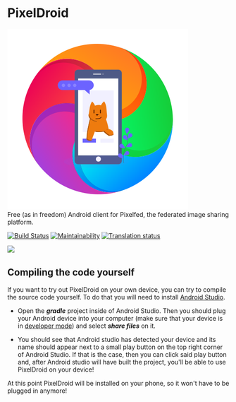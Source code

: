 # PixelDroid
![Pixeldroid project logo](pixeldroid_logo.png)  
Free (as in freedom) Android client for Pixelfed, the federated image sharing platform.

[![Build Status](https://gitlab.shinice.net/pixeldroid/PixelDroid/badges/master/pipeline.svg)](https://gitlab.shinice.net/pixeldroid/PixelDroid/pipelines) [![Maintainability](https://api.codeclimate.com/v1/badges/a4f1747dc60b96eb74df/maintainability)](https://codeclimate.com/github/H-PixelDroid/PixelDroid/maintainability) [![Translation status](https://weblate.pixeldroid.org/widgets/pixeldroid/-/pixeldroid/svg-badge.svg)](https://weblate.pixeldroid.org/engage/pixeldroid/?utm_source=widget)  

<a href=https://apt.izzysoft.de/fdroid/index/apk/com.h.pixeldroid><img src="https://gitlab.com/IzzyOnDroid/repo/-/raw/master/assets/IzzyOnDroid.png" width="170"></a>

## Compiling the code yourself  
If you want to try out PixelDroid on your own device, you can try to compile the source code yourself. To do that you will need to install [Android Studio](https://developer.android.com/studio/).  
  
- Open the ___gradle___ project inside of Android Studio. Then you should plug your Android device into your computer (make sure that your device is in [developer mode](https://developer.android.com/studio/debug/dev-options)) and select ___share files___ on it. 

- You should see that Android studio has detected your device and its name should appear next to a small play button on the top right corner of Android Studio. If that is the case, then you can click said play button and, after Android studio will have built the project, you'll be able to use PixelDroid on your device!  
  
At this point PixelDroid will be installed on your phone, so it won't have to be plugged in anymore!
